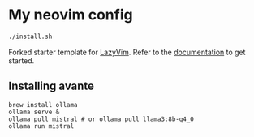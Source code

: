 # My neovim config

```sh
./install.sh
```

Forked starter template for [LazyVim](https://github.com/LazyVim/LazyVim).
Refer to the [documentation](https://lazyvim.github.io/installation) to get started.

## Installing avante

```
brew install ollama
ollama serve &
ollama pull mistral # or ollama pull llama3:8b-q4_0
ollama run mistral

